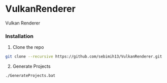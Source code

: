 # VulkanRenderer
Vulkan Renderer

### Installation
1. Clone the repo
```sh
git clone --recursive https://github.com/sebimih13/VulkanRenderer.git
```

2. Generate Projects
```sh
./GenerateProjects.bat
```
